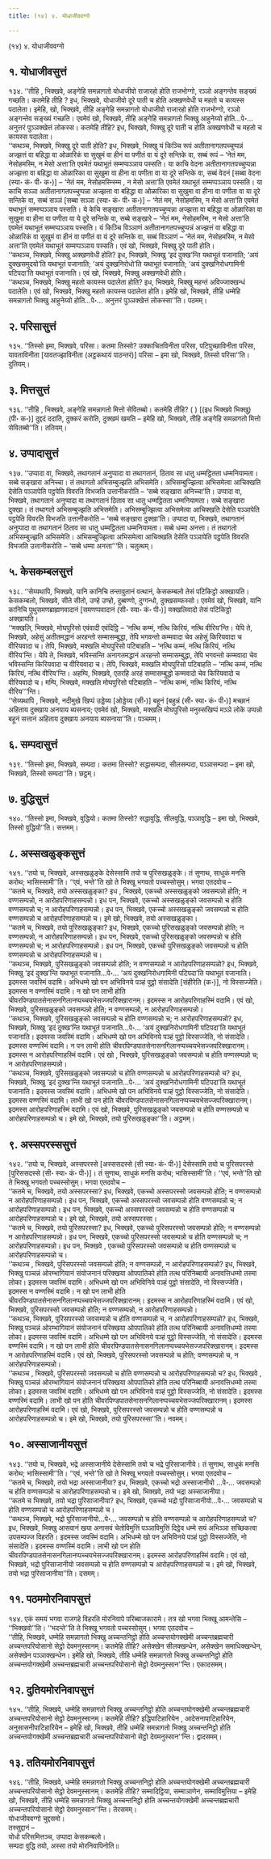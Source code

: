 ```yaml
---
title: (१४) ४. योधाजीववग्गो

---
```

(१४) ४. योधाजीववग्गो  


## १. योधाजीवसुत्तं

१३४. ‘‘तीहि , भिक्खवे, अङ्गेहि समन्नागतो योधाजीवो राजारहो होति राजभोग्गो, रञ्ञो अङ्गन्तेव सङ्ख्यं गच्छति। कतमेहि तीहि ? इध, भिक्खवे, योधाजीवो दूरे पाती च होति अक्खणवेधी च महतो च कायस्स पदालेता। इमेहि, खो, भिक्खवे, तीहि अङ्गेहि समन्नागतो योधाजीवो राजारहो होति राजभोग्गो, रञ्ञो अङ्गन्तेव सङ्ख्यं गच्छति। एवमेवं खो, भिक्खवे, तीहि अङ्गेहि समन्नागतो भिक्खु आहुनेय्यो होति…पे॰… अनुत्तरं पुञ्ञक्खेत्तं लोकस्स। कतमेहि तीहि? इध, भिक्खवे, भिक्खु दूरे पाती च होति अक्खणवेधी च महतो च कायस्स पदालेता।  
‘‘कथञ्च, भिक्खवे, भिक्खु दूरे पाती होति? इध, भिक्खवे, भिक्खु यं किञ्चि रूपं अतीतानागतपच्चुप्पन्नं अज्झत्तं वा बहिद्धा वा ओळारिकं वा सुखुमं वा हीनं वा पणीतं वा यं दूरे सन्तिके वा, सब्बं रूपं – ‘नेतं मम, नेसोहमस्मि, न मेसो अत्ता’ति एवमेतं यथाभूतं सम्मप्पञ्ञाय पस्सति। या काचि वेदना अतीतानागतपच्चुप्पन्ना अज्झत्ता वा बहिद्धा वा ओळारिका वा सुखुमा वा हीना वा पणीता वा या दूरे सन्तिके वा, सब्बं वेदनं [सब्बा वेदना (स्या॰ कं॰ पी॰ क॰)] – ‘नेतं मम, नेसोहमस्म्स्म्मि , न मेसो अत्ता’ति एवमेतं यथाभूतं सम्मप्पञ्ञाय पस्सति। या काचि सञ्ञा अतीतानागतपच्चुप्पन्ना अज्झत्ता वा बहिद्धा वा ओळारिका वा सुखुमा वा हीना वा पणीता वा या दूरे सन्तिके वा, सब्बं सञ्ञं [सब्बा सञ्ञा (स्या॰ कं॰ पी॰ क॰)] – ‘नेतं मम, नेसोहमस्मि, न मेसो अत्ता’ति एवमेतं यथाभूतं सम्मप्पञ्ञाय पस्सति। ये केचि सङ्खारा अतीतानागतपच्चुप्पन्ना अज्झत्ता वा बहिद्धा वा ओळारिका वा सुखुमा वा हीना वा पणीता वा ये दूरे सन्तिके वा, सब्बे सङ्खारे – ‘नेतं मम, नेसोहमस्मि, न मेसो अत्ता’ति एवमेतं यथाभूतं सम्मप्पञ्ञाय पस्सति। यं किञ्चि विञ्ञाणं अतीतानागतपच्चुप्पन्नं अज्झत्तं वा बहिद्धा वा ओळारिकं वा सुखुमं वा हीनं वा पणीतं वा यं दूरे सन्तिके वा, सब्बं विञ्ञाणं – ‘नेतं मम, नेसोहमस्मि, न मेसो अत्ता’ति एवमेतं यथाभूतं सम्मप्पञ्ञाय पस्सति। एवं खो, भिक्खवे, भिक्खु दूरे पाती होति।  
‘‘कथञ्च, भिक्खवे, भिक्खु अक्खणवेधी होति? इध, भिक्खवे, भिक्खु ‘इदं दुक्ख’न्ति यथाभूतं पजानाति; ‘अयं दुक्खसमुदयो’ति यथाभूतं पजानाति; ‘अयं दुक्खनिरोधो’ति यथाभूतं पजानाति; ‘अयं दुक्खनिरोधगामिनी पटिपदा’ति यथाभूतं पजानाति। एवं खो, भिक्खवे, भिक्खु अक्खणवेधी होति।  
‘‘कथञ्च, भिक्खवे, भिक्खु महतो कायस्स पदालेता होति? इध, भिक्खवे, भिक्खु महन्तं अविज्जाक्खन्धं पदालेति। एवं खो, भिक्खवे, भिक्खु महतो कायस्स पदालेता होति। इमेहि खो, भिक्खवे, तीहि धम्मेहि समन्नागतो भिक्खु आहुनेय्यो होति…पे॰… अनुत्तरं पुञ्ञक्खेत्तं लोकस्सा’’ति। पठमम्।  


## २. परिसासुत्तं

१३५. ‘‘तिस्सो इमा, भिक्खवे, परिसा। कतमा तिस्सो? उक्काचितविनीता परिसा, पटिपुच्छाविनीता परिसा, यावताविनीता [यावतज्झाविनीता (अट्ठकथायं पाठन्तरं)] परिसा – इमा खो, भिक्खवे, तिस्सो परिसा’’ति। दुतियम्।  


## ३. मित्तसुत्तं

१३६. ‘‘तीहि , भिक्खवे, अङ्गेहि समन्नागतो मित्तो सेवितब्बो। कतमेहि तीहि? ( ) [(इध भिक्खवे भिक्खु) (पी॰ क॰)] दुद्ददं ददाति, दुक्करं करोति, दुक्खमं खमति – इमेहि खो, भिक्खवे, तीहि अङ्गेहि समन्नागतो मित्तो सेवितब्बो’’ति। ततियम्।  


## ४. उप्पादासुत्तं

१३७. ‘‘उप्पादा वा, भिक्खवे, तथागतानं अनुप्पादा वा तथागतानं, ठिताव सा धातु धम्मट्ठितता धम्मनियामता। सब्बे सङ्खारा अनिच्चा। तं तथागतो अभिसम्बुज्झति अभिसमेति। अभिसम्बुज्झित्वा अभिसमेत्वा आचिक्खति देसेति पञ्ञापेति पट्ठपेति विवरति विभजति उत्तानीकरोति – ‘सब्बे सङ्खारा अनिच्चा’ति। उप्पादा वा, भिक्खवे, तथागतानं अनुप्पादा वा तथागतानं ठिताव सा धातु धम्मट्ठितता धम्मनियामता। सब्बे सङ्खारा दुक्खा। तं तथागतो अभिसम्बुज्झति अभिसमेति। अभिसम्बुज्झित्वा अभिसमेत्वा आचिक्खति देसेति पञ्ञापेति पट्ठपेति विवरति विभजति उत्तानीकरोति – ‘सब्बे सङ्खारा दुक्खा’ति। उप्पादा वा, भिक्खवे, तथागतानं अनुप्पादा वा तथागतानं ठिताव सा धातु धम्मट्ठितता धम्मनियामता। सब्बे धम्मा अनत्ता। तं तथागतो अभिसम्बुज्झति अभिसमेति। अभिसम्बुज्झित्वा अभिसमेत्वा आचिक्खति देसेति पञ्ञापेति पट्ठपेति विवरति विभजति उत्तानीकरोति – ‘सब्बे धम्मा अनत्ता’’’ति। चतुत्थम्।  


## ५. केसकम्बलसुत्तं

१३८. ‘‘सेय्यथापि, भिक्खवे, यानि कानिचि तन्तावुतानं वत्थानं, केसकम्बलो तेसं पटिकिट्ठो अक्खायति। केसकम्बलो, भिक्खवे, सीते सीतो, उण्हे उण्हो, दुब्बण्णो, दुग्गन्धो, दुक्खसम्फस्सो। एवमेवं खो, भिक्खवे, यानि कानिचि पुथुसमणब्राह्मणवादानं [समणप्पवादानं (सी॰ स्या॰ कं॰ पी॰)] मक्खलिवादो तेसं पटिकिट्ठो अक्खायति।  
‘‘मक्खलि, भिक्खवे, मोघपुरिसो एवंवादी एवंदिट्ठि – ‘नत्थि कम्मं, नत्थि किरियं, नत्थि वीरिय’न्ति। येपि ते, भिक्खवे, अहेसुं अतीतमद्धानं अरहन्तो सम्मासम्बुद्धा, तेपि भगवन्तो कम्मवादा चेव अहेसुं किरियवादा च वीरियवादा च। तेपि, भिक्खवे, मक्खलि मोघपुरिसो पटिबाहति – ‘नत्थि कम्मं, नत्थि किरियं, नत्थि वीरिय’न्ति। येपि ते, भिक्खवे, भविस्सन्ति अनागतमद्धानं अरहन्तो सम्मासम्बुद्धा, तेपि भगवन्तो कम्मवादा चेव भविस्सन्ति किरियवादा च वीरियवादा च। तेपि, भिक्खवे, मक्खलि मोघपुरिसो पटिबाहति – ‘नत्थि कम्मं, नत्थि किरियं, नत्थि वीरिय’न्ति। अहम्पि, भिक्खवे, एतरहि अरहं सम्मासम्बुद्धो कम्मवादो चेव किरियवादो च वीरियवादो च। मम्पि, भिक्खवे, मक्खलि मोघपुरिसो पटिबाहति – ‘नत्थि कम्मं, नत्थि किरियं, नत्थि वीरिय’’’न्ति।  
‘‘सेय्यथापि , भिक्खवे, नदीमुखे खिप्पं उड्डेय्य [ओड्डेय्य (सी॰)] बहूनं [बहुन्नं (सी॰ स्या॰ कं॰ पी॰)] मच्छानं अहिताय दुक्खाय अनयाय ब्यसनाय; एवमेवं खो, भिक्खवे, मक्खलि मोघपुरिसो मनुस्सखिप्पं मञ्ञे लोके उप्पन्नो बहूनं सत्तानं अहिताय दुक्खाय अनयाय ब्यसनाया’’ति। पञ्चमम्।  


## ६. सम्पदासुत्तं

१३९. ‘‘तिस्सो इमा, भिक्खवे, सम्पदा। कतमा तिस्सो? सद्धासम्पदा, सीलसम्पदा, पञ्ञासम्पदा – इमा खो, भिक्खवे, तिस्सो सम्पदा’’ति। छट्ठम्।  


## ७. वुद्धिसुत्तं

१४०. ‘‘तिस्सो इमा, भिक्खवे, वुद्धियो। कतमा तिस्सो? सद्धावुद्धि, सीलवुद्धि, पञ्ञावुद्धि – इमा खो, भिक्खवे, तिस्सो वुद्धियो’’ति। सत्तमम्।  


## ८. अस्सखळुङ्कसुत्तं

१४१. ‘‘तयो च, भिक्खवे, अस्सखळुङ्के देसेस्सामि तयो च पुरिसखळुङ्के। तं सुणाथ, साधुकं मनसि करोथ; भासिस्सामी’’ति। ‘‘एवं, भन्ते’’ति खो ते भिक्खू भगवतो पच्चस्सोसुम्। भगवा एतदवोच –  
‘‘कतमे च, भिक्खवे, तयो अस्सखळुङ्का? इध , भिक्खवे, एकच्चो अस्सखळुङ्को जवसम्पन्नो होति; न वण्णसम्पन्नो, न आरोहपरिणाहसम्पन्नो। इध पन, भिक्खवे, एकच्चो अस्सखळुङ्को जवसम्पन्नो च होति वण्णसम्पन्नो च; न आरोहपरिणाहसम्पन्नो। इध पन, भिक्खवे, एकच्चो अस्सखळुङ्को जवसम्पन्नो च होति वण्णसम्पन्नो च आरोहपरिणाहसम्पन्नो च। इमे खो, भिक्खवे, तयो अस्सखळुङ्का।  
‘‘कतमे च, भिक्खवे, तयो पुरिसखळुङ्का? इध, भिक्खवे, एकच्चो पुरिसखळुङ्को जवसम्पन्नो होति; न वण्णसम्पन्नो, न आरोहपरिणाहसम्पन्नो। इध पन, भिक्खवे, एकच्चो पुरिसखळुङ्को जवसम्पन्नो च होति वण्णसम्पन्नो च; न आरोहपरिणाहसम्पन्नो। इध पन, भिक्खवे, एकच्चो पुरिसखळुङ्को जवसम्पन्नो च होति वण्णसम्पन्नो च आरोहपरिणाहसम्पन्नो च।  
‘‘कथञ्च, भिक्खवे, पुरिसखळुङ्को जवसम्पन्नो होति; न वण्णसम्पन्नो न आरोहपरिणाहसम्पन्नो? इध, भिक्खवे, भिक्खु ‘इदं दुक्ख’न्ति यथाभूतं पजानाति…पे॰… ‘अयं दुक्खनिरोधगामिनी पटिपदा’ति यथाभूतं पजानाति। इदमस्स जवस्मिं वदामि। अभिधम्मे खो पन अभिविनये पञ्हं पुट्ठो संसादेति [संहीरेति (क॰)], नो विस्सज्जेति। इदमस्स न वण्णस्मिं वदामि। न खो पन लाभी होति चीवरपिण्डपातसेनासनगिलानप्पच्चयभेसज्जपरिक्खारानम्। इदमस्स न आरोहपरिणाहस्मिं वदामि। एवं खो, भिक्खवे, पुरिसखळुङ्को जवसम्पन्नो होति; न वण्णसम्पन्नो, न आरोहपरिणाहसम्पन्नो।  
‘‘कथञ्च, भिक्खवे, पुरिसखळुङ्को जवसम्पन्नो च होति वण्णसम्पन्नो च; न आरोहपरिणाहसम्पन्नो? इध, भिक्खवे, भिक्खु ‘इदं दुक्ख’न्ति यथाभूतं पजानाति…पे॰… ‘अयं दुक्खनिरोधगामिनी पटिपदा’ति यथाभूतं पजानाति। इदमस्स जवस्मिं वदामि। अभिधम्मे खो पन अभिविनये पञ्हं पुट्ठो विस्सज्जेति, नो संसादेति। इदमस्स वण्णस्मिं वदामि। न पन लाभी होति चीवरपिण्डपातसेनासनगिलानप्पच्चयभेसज्जपरिक्खारानम्। इदमस्स न आरोहपरिणाहस्मिं वदामि। एवं खो , भिक्खवे, पुरिसखळुङ्को जवसम्पन्नो च होति वण्णसम्पन्नो च; न आरोहपरिणाहसम्पन्नो।  
‘‘कथञ्च, भिक्खवे, पुरिसखळुङ्को जवसम्पन्नो च होति वण्णसम्पन्नो च आरोहपरिणाहसम्पन्नो च? इध, भिक्खवे, भिक्खु ‘इदं दुक्ख’न्ति यथाभूतं पजानाति…पे॰… ‘अयं दुक्खनिरोधगामिनी पटिपदा’ति यथाभूतं पजानाति। इदमस्स जवस्मिं वदामि। अभिधम्मे खो पन अभिविनये पञ्हं पुट्ठो विस्सज्जेति, नो संसादेति। इदमस्स वण्णस्मिं वदामि। लाभी खो पन होति चीवरपिण्डपातसेनासनगिलानप्पच्चयभेसज्जपरिक्खारानम्। इदमस्स आरोहपरिणाहस्मिं वदामि। एवं खो, भिक्खवे, पुरिसखळुङ्को जवसम्पन्नो च होति वण्णसम्पन्नो च आरोहपरिणाहसम्पन्नो च। इमे खो, भिक्खवे, तयो पुरिसखळुङ्का’’ति। अट्ठमम्।  


## ९. अस्सपरस्ससुत्तं

१४२. ‘‘तयो च, भिक्खवे, अस्सपरस्से [अस्ससदस्से (सी स्या॰ कं॰ पी॰)] देसेस्सामि तयो च पुरिसपरस्से [पुरिससदस्से (सी॰ स्या॰ कं॰ पी॰)]। तं सुणाथ, साधुकं मनसि करोथ; भासिस्सामी’’ति। ‘‘एवं, भन्ते’’ति खो ते भिक्खू भगवतो पच्चस्सोसुम्। भगवा एतदवोच –  
‘‘कतमे च, भिक्खवे, तयो अस्सपरस्सा? इध, भिक्खवे, एकच्चो अस्सपरस्सो जवसम्पन्नो होति; न वण्णसम्पन्नो न आरोहपरिणाहसम्पन्नो। इध पन, भिक्खवे, एकच्चो अस्सपरस्सो जवसम्पन्नो होति वण्णसम्पन्नो च; न आरोहपरिणाहसम्पन्नो। इध पन, भिक्खवे, एकच्चो अस्सपरस्सो जवसम्पन्नो च होति वण्णसम्पन्नो च आरोहपरिणाहसम्पन्नो च। इमे खो, भिक्खवे, तयो अस्सपरस्सा।  
‘‘कतमे च, भिक्खवे, तयो पुरिसपरस्सा? इध, भिक्खवे, एकच्चो पुरिसपरस्सो जवसम्पन्नो होति; न वण्णसम्पन्नो न आरोहपरिणाहसम्पन्नो। इध पन, भिक्खवे, एकच्चो पुरिसपरस्सो जवसम्पन्नो च होति वण्णसम्पन्नो च; न आरोहपरिणाहसम्पन्नो। इध पन, भिक्खवे , एकच्चो पुरिसपरस्सो जवसम्पन्नो च होति वण्णसम्पन्नो च आरोहपरिणाहसम्पन्नो च।  
‘‘कथञ्च , भिक्खवे, पुरिसपरस्सो जवसम्पन्नो होति; न वण्णसम्पन्नो, न आरोहपरिणाहसम्पन्नो? इध, भिक्खवे, भिक्खु पञ्चन्नं ओरम्भागियानं संयोजनानं परिक्खया ओपपातिको होति तत्थ परिनिब्बायी अनावत्तिधम्मो तस्मा लोका। इदमस्स जवस्मिं वदामि। अभिधम्मे खो पन अभिविनिये पञ्हं पुट्ठो संसादेति, नो विस्सज्जेति। इदमस्स न वण्णस्मिं वदामि। न खो पन लाभी होति चीवरपिण्डपातसेनासनगिलानप्पच्चयभेसज्जपरिक्खारानम्। इदमस्स न आरोहपरिणाहस्मिं वदामि। एवं खो, भिक्खवे, पुरिसपरस्सो जवसम्पन्नो होति; न वण्णसम्पन्नो, न आरोहपरिणाहसम्पन्नो।  
‘‘कथञ्च, भिक्खवे, पुरिसपरस्सो जवसम्पन्नो च होति वण्णसम्पन्नो च, न आरोहपरिणाहसम्पन्नो? इध, भिक्खवे, भिक्खु पञ्चन्नं ओरम्भागियानं संयोजनानं परिक्खया ओपपातिको होति तत्थ परिनिब्बायी अनावत्तिधम्मो तस्मा लोका। इदमस्स जवस्मिं वदामि। अभिधम्मे खो पन अभिविनये पञ्हं पुट्ठो विस्सज्जेति, नो संसादेति। इदमस्स वण्णस्मिं वदामि। न खो पन लाभी होति चीवरपिण्डपातसेनासनगिलानप्पच्चयभेसज्जपरिक्खारानम्। इदमस्स न आरोहपरिणाहस्मिं वदामि। एवं खो, भिक्खवे, पुरिसपरस्सो जवसम्पन्नो च होति; वण्णसम्पन्नो च, न आरोहपरिणाहसम्पन्नो।  
‘‘कथञ्च , भिक्खवे, पुरिसपरस्सो जवसम्पन्नो च होति वण्णसम्पन्नो च आरोहपरिणाहसम्पन्नो च? इध, भिक्खवे , भिक्खु पञ्चन्नं ओरम्भागियानं संयोजनानं परिक्खया ओपपातिको होति तत्थ परिनिब्बायी अनावत्तिधम्मो तस्मा लोका। इदमस्स जवस्मिं वदामि। अभिधम्मे खो पन अभिविनये पञ्हं पुट्ठो विस्सज्जेति, नो संसादेति। इदमस्स वण्णस्मिं वदामि। लाभी खो पन होति चीवरपिण्डपातसेनासनगिलानप्पच्चयभेसज्जपरिक्खारानम्। इदमस्स आरोहपरिणाहस्मिं वदामि। एवं खो, भिक्खवे, पुरिसपरस्सो जवसम्पन्नो च होति वण्णसम्पन्नो च आरोहपरिणाहसम्पन्नो च। इमे खो, भिक्खवे, तयो पुरिसपरस्सा’’ति। नवमम्।  


## १०. अस्साजानीयसुत्तं

१४३. ‘‘तयो च, भिक्खवे, भद्रे अस्साजानीये देसेस्सामि तयो च भद्रे पुरिसाजानीये। तं सुणाथ, साधुकं मनसि करोथ; भासिस्सामी’’ति। ‘‘एवं, भन्ते’’ति खो ते भिक्खू भगवतो पच्चस्सोसुम्। भगवा एतदवोच –  
‘‘कतमे च, भिक्खवे, तयो भद्रा अस्साजानीया? इध, भिक्खवे, एकच्चो भद्रो अस्साजानीयो …पे॰… जवसम्पन्नो च होति वण्णसम्पन्नो च आरोहपरिणाहसम्पन्नो च। इमे खो, भिक्खवे, तयो भद्रा अस्साजानीया।  
‘‘कतमे च भिक्खवे, तयो भद्रा पुरिसाजानीया? इध, भिक्खवे, एकच्चो भद्रो पुरिसाजानीयो…पे॰… जवसम्पन्नो च होति वण्णसम्पन्नो च आरोहपरिणाहसम्पन्नो च।  
‘‘कथञ्च, भिक्खवे, भद्रो पुरिसाजानीयो…पे॰… जवसम्पन्नो च होति वण्णसम्पन्नो च आरोहपरिणाहसम्पन्नो च? इध, भिक्खवे, भिक्खु आसवानं खया अनासवं चेतोविमुत्तिं पञ्ञाविमुत्तिं दिट्ठेव धम्मे सयं अभिञ्ञा सच्छिकत्वा उपसम्पज्ज विहरति। इदमस्स जवस्मिं वदामि। अभिधम्मे खो पन अभिविनये पञ्हं पुट्ठो विस्सज्जेति, नो संसादेति। इदमस्स वण्णस्मिं वदामि। लाभी खो पन होति चीवरपिण्डपातसेनासनगिलानप्पच्चयभेसज्जपरिक्खारानम्। इदमस्स आरोहपरिणाहस्मिं वदामि। एवं खो, भिक्खवे, भद्रो पुरिसाजानीयो जवसम्पन्नो च होति वण्णसम्पन्नो च आरोहपरिणाहसम्पन्नो च। इमे खो, भिक्खवे, तयो भद्रा पुरिसाजानीया’’ति। दसमम्।  


## ११. पठममोरनिवापसुत्तं

१४४. एकं समयं भगवा राजगहे विहरति मोरनिवापे परिब्बाजकारामे। तत्र खो भगवा भिक्खू आमन्तेसि – ‘‘भिक्खवो’’ति। ‘‘भदन्ते’’ति ते भिक्खू भगवतो पच्चस्सोसुम्। भगवा एतदवोच –  
‘‘तीहि, भिक्खवे, धम्मेहि समन्नागतो भिक्खु अच्चन्तनिट्ठो होति अच्चन्तयोगक्खेमी अच्चन्तब्रह्मचारी अच्चन्तपरियोसानो सेट्ठो देवमनुस्सानम्। कतमेहि तीहि? असेक्खेन सीलक्खन्धेन, असेक्खेन समाधिक्खन्धेन, असेक्खेन पञ्ञाक्खन्धेन। इमेहि खो, भिक्खवे, तीहि धम्मेहि समन्नागतो भिक्खु अच्चन्तनिट्ठो होति अच्चन्तयोगक्खेमी अच्चन्तब्रह्मचारी अच्चन्तपरियोसानो सेट्ठो देवमनुस्सान’’न्ति। एकादसमम्।  


## १२. दुतियमोरनिवापसुत्तं

१४५. ‘‘तीहि, भिक्खवे, धम्मेहि समन्नागतो भिक्खु अच्चन्तनिट्ठो होति अच्चन्तयोगक्खेमी अच्चन्तब्रह्मचारी अच्चन्तपरियोसानो सेट्ठो देवमनुस्सानम्। कतमेहि तीहि? इद्धिपाटिहारियेन , आदेसनापाटिहारियेन, अनुसासनीपाटिहारियेन – इमेहि खो, भिक्खवे, तीहि धम्मेहि समन्नागतो भिक्खु अच्चन्तनिट्ठो होति अच्चन्तयोगक्खेमी अच्चन्तब्रह्मचारी अच्चन्तपरियोसानो सेट्ठो देवमनुस्सान’’न्ति। द्वादसमम्।  


## १३. ततियमोरनिवापसुत्तं

१४६. ‘‘तीहि, भिक्खवे, धम्मेहि समन्नागतो भिक्खु अच्चन्तनिट्ठो होति अच्चन्तयोगक्खेमी अच्चन्तब्रह्मचारी अच्चन्तपरियोसानो सेट्ठो देवमनुस्सानम्। कतमेहि तीहि? सम्मादिट्ठिया, सम्माञाणेन, सम्माविमुत्तिया – इमेहि खो, भिक्खवे, तीहि धम्मेहि समन्नागतो भिक्खु अच्चन्तनिट्ठो होति अच्चन्तयोगक्खेमी अच्चन्तब्रह्मचारी अच्चन्तपरियोसानो सेट्ठो देवमनुस्सान’’न्ति। तेरसमम्।  
योधाजीववग्गो चुद्दसमो।  
तस्सुद्दानं –  
योधो परिसमित्तञ्च, उप्पादा केसकम्बलो।  
सम्पदा वुद्धि तयो, अस्सा तयो मोरनिवापिनोति॥  